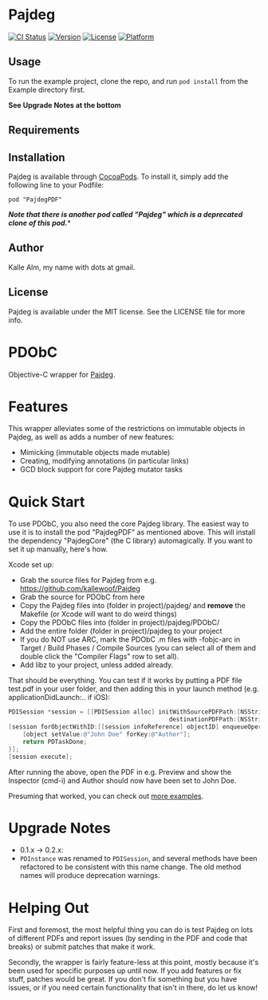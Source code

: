 # Pajdeg

[![CI Status](http://img.shields.io/travis/kallewoof/PDObC.svg?style=flat)](https://travis-ci.org/kallewoof/PDObC)
[![Version](https://img.shields.io/cocoapods/v/PajdegPDF.svg?style=flat)](http://cocoadocs.org/docsets/PajdegPDF)
[![License](https://img.shields.io/cocoapods/l/PajdegPDF.svg?style=flat)](http://cocoadocs.org/docsets/PajdegPDF)
[![Platform](https://img.shields.io/cocoapods/p/PajdegPDF.svg?style=flat)](http://cocoadocs.org/docsets/PajdegPDF)

## Usage

To run the example project, clone the repo, and run `pod install` from the Example directory first.

**See Upgrade Notes at the bottom**

## Requirements

## Installation

Pajdeg is available through [CocoaPods](http://cocoapods.org). To install
it, simply add the following line to your Podfile:

    pod "PajdegPDF"

***Note that there is another pod called "Pajdeg" which is a deprecated clone of this pod.****

## Author

Kalle Alm, my name with dots at gmail.

## License

Pajdeg is available under the MIT license. See the LICENSE file for more info.

PDObC
=====

Objective-C wrapper for [Pajdeg](https://github.com/kallewoof/Pajdeg).

Features
========

This wrapper alleviates some of the restrictions on immutable objects in Pajdeg, as well as 
adds a number of new features:

- Mimicking (immutable objects made mutable)
- Creating, modifying annotations (in particular links)
- GCD block support for core Pajdeg mutator tasks

Quick Start
===========

To use PDObC, you also need the core Pajdeg library. The easiest way to use it is to install the pod "PajdegPDF" as mentioned above. This will install the dependency "PajdegCore" (the C library) automagically. If you want to set it up manually, here's how. 

Xcode set up:

- Grab the source files for Pajdeg from e.g. https://github.com/kallewoof/Pajdeg
- Grab the source for PDObC from here
- Copy the Pajdeg files into (folder in project)/pajdeg/ and **remove** the Makefile (or Xcode will want to do weird things)
- Copy the PDObC files into (folder in project)/pajdeg/PDObC/
- Add the entire folder (folder in project)/pajdeg to your project
- If you do NOT use ARC, mark the PDObC .m files with -fobjc-arc in Target / Build Phases / Compile Sources (you can select all of them and double click the "Compiler Flags" row to set all).
- Add libz to your project, unless added already.

That should be everything. You can test if it works by putting a PDF file test.pdf in your user folder, and then adding this in your launch method (e.g. applicationDidLaunch:.. if iOS):

```objective-c
PDISession *session = [[PDISession alloc] initWithSourcePDFPath:[NSString stringWithFormat:@"/Users/%@/test.pdf", NSUserName()] 
                                             destinationPDFPath:[NSString stringWithFormat:@"/Users/%@/out.pdf", NSUserName()]];
[session forObjectWithID:[[session infoReference] objectID] enqueueOperation:^PDTaskResult(PDISession *session, PDIObject *object) {
    [object setValue:@"John Doe" forKey:@"Author"];
    return PDTaskDone;
}];
[session execute];
```

After running the above, open the PDF in e.g. Preview and show the Inspector (cmd-i) and Author should now have been set to John Doe.

Presuming that worked, you can check out [more examples](https://github.com/AlacritySoftware/PDObC/wiki/Examples).

Upgrade Notes
=============

- 0.1.x → 0.2.x:
 - `PDInstance` was renamed to `PDISession`, and several methods have been refactored to be consistent with this name change. The old method names will produce deprecation warnings.

Helping Out
===========

First and foremost, the most helpful thing you can do is test Pajdeg on lots of different PDFs and report issues (by sending in the PDF and code that breaks) or submit patches that make it work.

Secondly, the wrapper is fairly feature-less at this point, mostly because it's been used for specific purposes up until now. If you add features or fix stuff, patches would be great. If you don't fix something but you have issues, or if you need certain functionality that isn't in there, do let us know!
